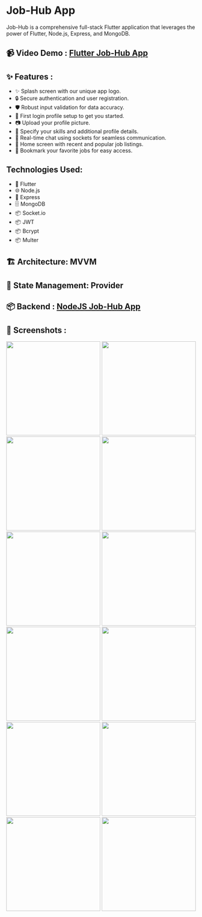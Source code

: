 # Job-Hub App

Job-Hub is a comprehensive full-stack Flutter application that leverages the power of Flutter, Node.js, Express, and MongoDB.

## 📹 Video Demo : [Flutter Job-Hub App](https://drive.google.com/file/d/1FzZiJvblUbaJRt4G9fTcz6Ioz0WWRTxG/view?usp=drive_link)

## ✨ Features :

- ✨ Splash screen with our unique app logo.
- 🔒 Secure authentication and user registration.
- 🛡️ Robust input validation for data accuracy.
- 🔄 First login profile setup to get you started.
- 📷 Upload your profile picture.
- 💼 Specify your skills and additional profile details.
- 💬 Real-time chat using sockets for seamless communication.
- 🏡 Home screen with recent and popular job listings.
- 📌 Bookmark your favorite jobs for easy access.

## Technologies Used:

- 📱 Flutter
- 🌐 Node.js
- 🚀 Express
- 🗄️ MongoDB
- 📦 Socket.io
- 📦 JWT
- 📦 Bcrypt
- 📦 Multer

## 🏗️ Architecture: MVVM
## 🔄 State Management: Provider

## 📦 Backend : [NodeJS Job-Hub App](https://github.com/abdullahbokl/boklo_jobhub_backend)

## 📸 Screenshots :

<img src="assets/screenshots/image1.png" width="250"> <img src="assets/screenshots/image2.png" width="250"> <img src="assets/screenshots/image3.png" width="250">
<img src="assets/screenshots/image4.png" width="250"> <img src="assets/screenshots/image5.png" width="250"> <img src="assets/screenshots/image6.png" width="250">
<img src="assets/screenshots/image7.png" width="250"> <img src="assets/screenshots/image8.png" width="250"> <img src="assets/screenshots/image9.png" width="250">
<img src="assets/screenshots/image10.png" width="250"> <img src="assets/screenshots/image11.png" width="250"> <img src="assets/screenshots/image12.png" width="250">

